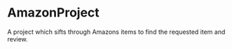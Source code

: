 # AmazonProject

A project which sifts through Amazons items to find the requested item and review.
